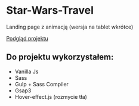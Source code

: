 # Star-Wars-Travel
Landing page z animacją
(wersja na tablet wkrótce)

[Podgląd projektu](https://mieczyslawmilej.github.io/Gsap-Fashion-Week/development/)

## Do projektu wykorzystałem:

* Vanilla Js
* Sass
* Gulp + Sass Compiler
* Gsap3
* Hover-effect.js (rozmycie tła)

